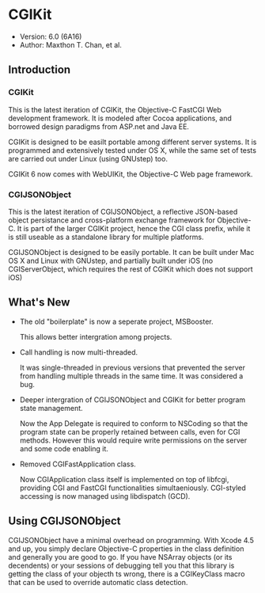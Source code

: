 # CGIKit

*   Version:    6.0 (6A16)
*   Author:     Maxthon T. Chan, et al.

## Introduction

### CGIKit

This is the latest iteration of CGIKit, the Objective-C FastCGI Web development
framework. It is modeled after Cocoa applications, and borrowed design paradigms
from ASP.net and Java EE.

CGIKit is designed to be easilt portable among different server systems. It is
programmed and extensively tested under OS X, while the same set of tests are
carried out under Linux (using GNUstep) too.

CGIKit 6 now comes with WebUIKit, the Objective-C Web page framework.

### CGIJSONObject

This is the latest iteration of CGIJSONObject, a reflective JSON-based object
persistance and cross-platform exchange framework for Objective-C. It is part of
the larger CGIKit project, hence the CGI class prefix, while it is still useable
as a standalone library for multiple platforms.

CGIJSONObject is designed to be easily portable. It can be built under Mac OS X
and Linux with GNUstep, and partially built under iOS (no CGIServerObject, which
requires the rest of CGIKit which does not support iOS)

## What's New

*   The old "boilerplate" is now a seperate project, MSBooster.
    
    This allows better intergration among projects.

*   Call handling is now multi-threaded.

    It was single-threaded in previous versions that prevented the server from
    handling multiple threads in the same time. It was considered a bug.

*   Deeper intergration of CGIJSONObject and CGIKit for better program state
    management.
    
    Now the App Delegate is required to conform to NSCoding so that the program
    state can be properly retained between calls, even for CGI methods. However
    this would require write permissions on the server and some code enabling
    it.

*   Removed CGIFastApplication class.
    
    Now CGIApplication class itself is implemented on top of libfcgi, providing
    CGI and FastCGI functionalities simultaeniously. CGI-styled accessing is now
    managed using libdispatch (GCD).

## Using CGIJSONObject

CGIJSONObject have a minimal overhead on programming. With Xcode 4.5 and up, you
simply declare Objective-C properties in the class definition and generally you
are good to go. If you have NSArray objects (or its decendents) or your sessions
of debugging tell you that this library is getting the class of your objecth ts
wrong, there is a CGIKeyClass macro that can be used to override automatic class
detection.